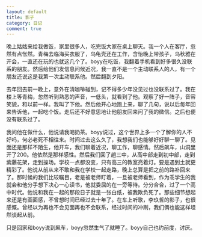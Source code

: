 ```yaml
---
layout: default
title: 影子
category: 日记
comment: true
---
```


晚上姑姑来给我做饭，家里很多人，吃完饭大家在桌上聊天。我一个人在客厅，忽然有点怅然。青梅去临海买衣服了，乌龟壳还在工作，含怡晚上带孩子，乌秋雅在开会，一直还在玩的也就这几个了。boyy在吃饭，我翻着手机看到好多很久没联系的朋友。然后给他们发信息问候近况，我一直不是一个主动联系人的人，有一个朋友还说这是我第一次主动联系他。然后翻到夕阳。

去年回去前一晚上，意外在清咖啡碰到，记不得多少年没见过也没联系过了。我在楼上等青梅，忽然听到熟悉的声音，一低头，就看到了他。观察了好一阵子，音容笑貌，和以前一样。我叫了下他。然后他开心地跑上来，聊了几句，说以后每年回来告诉他，一起吃个饭。走后还不好意思地让他朋友回来问了我的微信。之后也便没有联系过了。

我问他在做什么，他说请我喝奶茶。boyy说过，这个世界上多一个了解你的人不好吗，何必老死不相往来。时间过去这么久了，我想我们也能够好好聊一聊了。见面还是那样不陌生，他开车，我们聊着近况，聊工作，聊感情。然后飙车，山洞里开了200。他依然是那样感性。然后我们回了趟三中，从高中部走到初中部，走到紫藤花架，走到操场。学校一点都没变，只有高三的教室亮着灯。要是遇到土就更精彩了。他说从前从来不敢和我在学校一起走路，晚上总算是把之前的路补回来了。那时候的我们比较瞩目，老是被老师盯着，一旦被老师看到，作为乖学生的我就会和他分手想下决心一心读书，他就委屈的在一旁等待。分分合合，过了一个高中时代。他说和我在一起的那段日子就是一张白纸，被我欺负死了。那些细节想起来还是有画面感，不曾想时间已经过去十年了。在车上听歌，李玖哲的影子，也很感慨。曾经以为再也不会见面再也不会联系，经过时间的冲刷，我们俩也能这样坦然谈起从前。

只是回家和boyy说到飙车，boyy忽然生气了就睡了。boyy自己也约前度，讨厌。